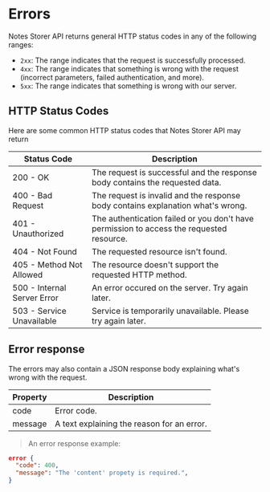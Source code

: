 # Errors

<!-- <aside class="notice">
This error section is stored in a separate file in <code>includes/_errors.md</code>. Slate allows you to optionally separate out your docs into many files...just save them to the <code>includes</code> folder and add them to the top of your <code>index.md</code>'s frontmatter. Files are included in the order listed.
</aside>
 -->
Notes Storer API returns general HTTP status codes in any of the following ranges:
- `2xx`: The range indicates that the request is successfully processed.
- `4xx`: The range indicates that something is wrong with the request (incorrect parameters, failed authentication, and more).
- `5xx`: The range indicates that something is wrong with our server.

## HTTP Status Codes

Here are some common HTTP status codes that Notes Storer API may return

Status Code | Description
---------- | -------
200 - OK | The request is successful and the response body contains the requested data.
400 - Bad Request | The request is invalid and the response body contains explanation what's wrong.
401 - Unauthorized | The authentication failed or you don't have permission to access the requested resource.
404 - Not Found | The requested resource isn't found. 
405 - Method Not Allowed | The resource doesn't support the requested HTTP method.
500 - Internal Server Error | An error occured on the server. Try again later.
503 - Service Unavailable | Service is temporarily unavailable. Please try again later.

## Error response

The errors may also contain a JSON response body explaining what's wrong with the request. 

Property | Description
---------- | -------
code | Error code.
message | A text explaining the reason for an error. 


> An error response example:

```json
error {
  "code": 400,
  "message": "The 'content' propety is required.",
}

```

